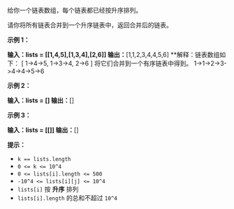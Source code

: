 给你一个链表数组，每个链表都已经按升序排列。

请你将所有链表合并到一个升序链表中，返回合并后的链表。

**示例 1：**

**输入：lists = [[1,4,5],[1,3,4],[2,6]]
输出：**[1,1,2,3,4,4,5,6]
**解释：链表数组如下：
[
  1->4->5,
  1->3->4,
  2->6
]
将它们合并到一个有序链表中得到。
1->1->2->3->4->4->5->6

**示例 2：**

**输入：lists = []
输出：**[]

**示例 3：**

**输入：lists = [[]]
输出：**[]

**提示：**
- `k == lists.length`
- `0 <= k <= 10^4`
- `0 <= lists[i].length <= 500`
- `-10^4 <= lists[i][j] <= 10^4`
- `lists[i]` 按 **升序** 排列
- `lists[i].length` 的总和不超过 `10^4`